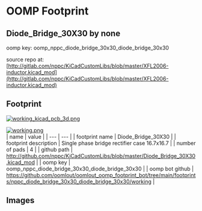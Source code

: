 # OOMP Footprint  
## Diode_Bridge_30X30  by none  
  
oomp key: oomp_nppc_diode_bridge_30x30_diode_bridge_30x30  
  
source repo at: [http://gitlab.com/nppc/KiCadCustomLibs/blob/master/XFL2006-inductor.kicad_mod](http://gitlab.com/nppc/KiCadCustomLibs/blob/master/XFL2006-inductor.kicad_mod)  
## Footprint  
  
[![working_kicad_pcb_3d.png](working_kicad_pcb_3d_600.png)](working_kicad_pcb_3d.png)  
  
[![working.png](working_600.png)](working.png)  
| name | value | 
| --- | --- | 
| footprint name | Diode_Bridge_30X30 | 
| footprint description | Single phase bridge rectifier case 16.7x16.7 | 
| number of pads | 4 | 
| github path | http://github.com/nppc/KiCadCustomLibs/blob/master/Diode_Bridge_30X30.kicad_mod | 
| oomp key | oomp_nppc_diode_bridge_30x30_diode_bridge_30x30 | 
| oomp bot github | https://github.com/oomlout/oomlout_oomp_footprint_bot/tree/main/footprints/nppc_diode_bridge_30x30_diode_bridge_30x30/working | 
## Images  

